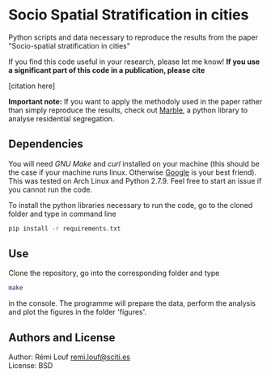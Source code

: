 # Socio Spatial Stratification in cities

Python scripts and data necessary to reproduce the results from the paper "Socio-spatial stratification in cities"

If you find this code useful in your research, please let me
know! **If you use a significant part of this code in a publication, please cite**

[citation here]

**Important note:** If you want to apply the methodoly used in the paper rather
than simply reproduce the results, check out
[Marble](https://github.com/scities/marble), a python library to analyse
residential segregation.

## Dependencies

You will need  *GNU Make* and *curl* installed on your machine (this should be
the case if your machine runs linux. Otherwise [Google](http://www.google.com)
is your best friend).  This was tested on Arch Linux and Python 2.7.9. Feel free
to start an issue if you cannot run the code.

To install the python libraries necessary to run the code, go to the cloned folder and type in command line

```bash
pip install -r requirements.txt
```

## Use

Clone the repository, go into the corresponding folder and type 

```bash
make
```

in the console. The programme will prepare the data, perform the analysis and plot the figures in the folder 'figures'.

## Authors and License

Author: Rémi Louf <remi.louf@sciti.es>  
License: BSD
